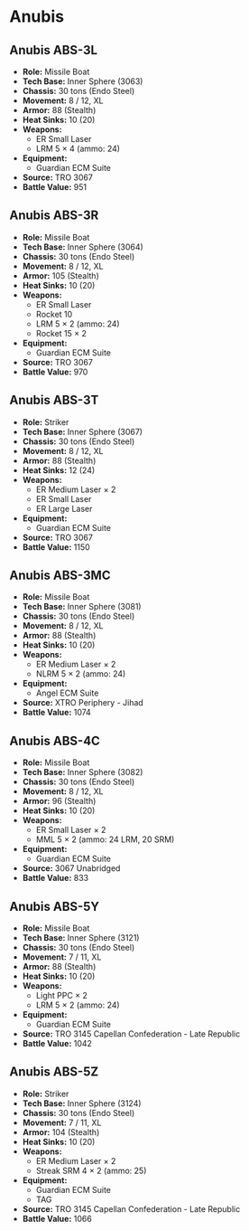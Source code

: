 # Anubis
## Anubis ABS-3L
- **Role:** Missile Boat
- **Tech Base:** Inner Sphere (3063)
- **Chassis:** 30 tons (Endo Steel)
- **Movement:** 8 / 12, XL
- **Armor:** 88 (Stealth)
- **Heat Sinks:** 10 (20)
- **Weapons:**
  - ER Small Laser
  - LRM 5 × 4 (ammo: 24)
- **Equipment:**
  - Guardian ECM Suite
- **Source:** TRO 3067
- **Battle Value:** 951

## Anubis ABS-3R
- **Role:** Missile Boat
- **Tech Base:** Inner Sphere (3064)
- **Chassis:** 30 tons (Endo Steel)
- **Movement:** 8 / 12, XL
- **Armor:** 105 (Stealth)
- **Heat Sinks:** 10 (20)
- **Weapons:**
  - ER Small Laser
  - Rocket 10
  - LRM 5 × 2 (ammo: 24)
  - Rocket 15 × 2
- **Equipment:**
  - Guardian ECM Suite
- **Source:** TRO 3067
- **Battle Value:** 970

## Anubis ABS-3T
- **Role:** Striker
- **Tech Base:** Inner Sphere (3067)
- **Chassis:** 30 tons (Endo Steel)
- **Movement:** 8 / 12, XL
- **Armor:** 88 (Stealth)
- **Heat Sinks:** 12 (24)
- **Weapons:**
  - ER Medium Laser × 2
  - ER Small Laser
  - ER Large Laser
- **Equipment:**
  - Guardian ECM Suite
- **Source:** TRO 3067
- **Battle Value:** 1150

## Anubis ABS-3MC
- **Role:** Missile Boat
- **Tech Base:** Inner Sphere (3081)
- **Chassis:** 30 tons (Endo Steel)
- **Movement:** 8 / 12, XL
- **Armor:** 88 (Stealth)
- **Heat Sinks:** 10 (20)
- **Weapons:**
  - ER Medium Laser × 2
  - NLRM 5 × 2 (ammo: 24)
- **Equipment:**
  - Angel ECM Suite
- **Source:** XTRO Periphery - Jihad
- **Battle Value:** 1074

## Anubis ABS-4C
- **Role:** Missile Boat
- **Tech Base:** Inner Sphere (3082)
- **Chassis:** 30 tons (Endo Steel)
- **Movement:** 8 / 12, XL
- **Armor:** 96 (Stealth)
- **Heat Sinks:** 10 (20)
- **Weapons:**
  - ER Small Laser × 2
  - MML 5 × 2 (ammo: 24 LRM, 20 SRM)
- **Equipment:**
  - Guardian ECM Suite
- **Source:** 3067 Unabridged
- **Battle Value:** 833

## Anubis ABS-5Y
- **Role:** Missile Boat
- **Tech Base:** Inner Sphere (3121)
- **Chassis:** 30 tons (Endo Steel)
- **Movement:** 7 / 11, XL
- **Armor:** 88 (Stealth)
- **Heat Sinks:** 10 (20)
- **Weapons:**
  - Light PPC × 2
  - LRM 5 × 2 (ammo: 24)
- **Equipment:**
  - Guardian ECM Suite
- **Source:** TRO 3145 Capellan Confederation - Late Republic
- **Battle Value:** 1042

## Anubis ABS-5Z
- **Role:** Striker
- **Tech Base:** Inner Sphere (3124)
- **Chassis:** 30 tons (Endo Steel)
- **Movement:** 7 / 11, XL
- **Armor:** 104 (Stealth)
- **Heat Sinks:** 10 (20)
- **Weapons:**
  - ER Medium Laser × 2
  - Streak SRM 4 × 2 (ammo: 25)
- **Equipment:**
  - Guardian ECM Suite
  - TAG
- **Source:** TRO 3145 Capellan Confederation - Late Republic
- **Battle Value:** 1066

